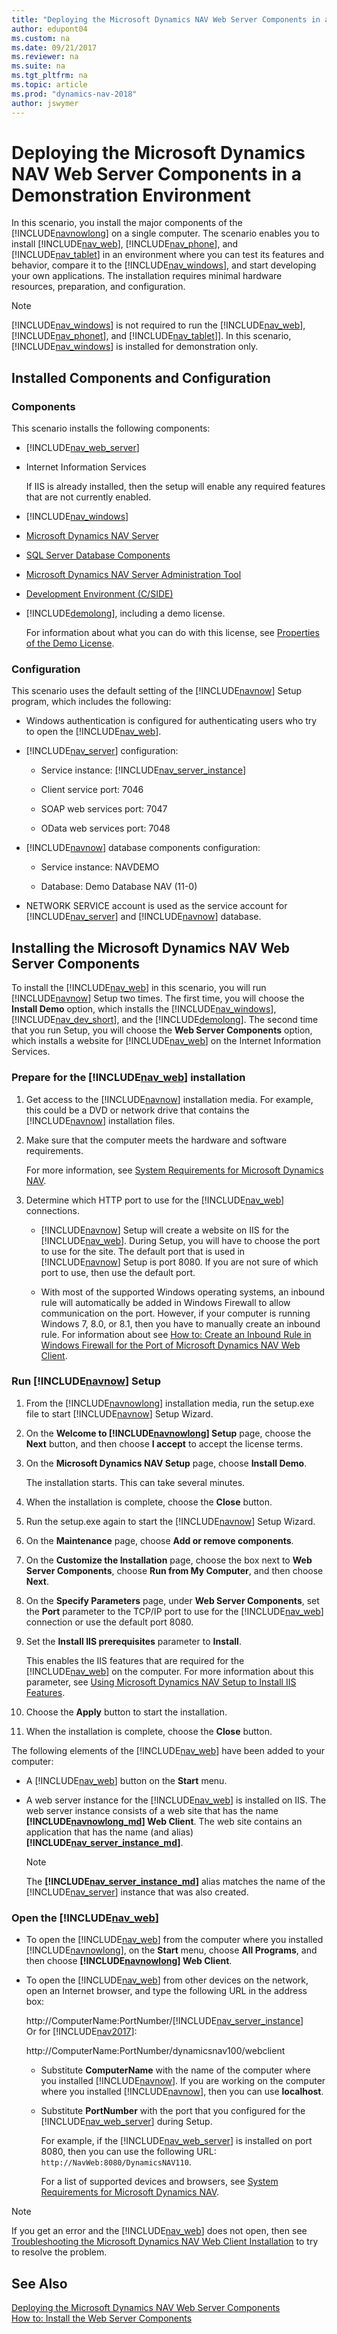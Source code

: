 ```yaml
---
title: "Deploying the Microsoft Dynamics NAV Web Server Components in a Demonstration Environment"
author: edupont04
ms.custom: na
ms.date: 09/21/2017
ms.reviewer: na
ms.suite: na
ms.tgt_pltfrm: na
ms.topic: article
ms.prod: "dynamics-nav-2018"
author: jswymer
---
```

# Deploying the Microsoft Dynamics NAV Web Server Components in a Demonstration Environment
In this scenario, you install the major components of the [!INCLUDE[navnowlong](../developer/includes/navnowlong_md.md)] on a single computer. The scenario enables you to install [!INCLUDE[nav_web](../developer/includes/nav_web_md.md)], [!INCLUDE[nav_phone](../developer/includes/nav_phone_md.md)], and [!INCLUDE[nav_tablet](../developer/includes/nav_tablet_md.md)] in an environment where you can test its features and behavior, compare it to the [!INCLUDE[nav_windows](../developer/includes/nav_windows_md.md)], and start developing your own applications. The installation requires minimal hardware resources, preparation, and configuration.  

> [!NOTE]  
>  [!INCLUDE[nav_windows](../developer/includes/nav_windows_md.md)] is not required to run the [!INCLUDE[nav_web](../developer/includes/nav_web_md.md)], [!INCLUDE[nav_phonet](../developer/includes/nav_phone_md.md)], and [!INCLUDE[nav_tablet](../developer/includes/nav_tablet_md.md)]]. In this scenario, [!INCLUDE[nav_windows](../developer/includes/nav_windows_md.md)] is installed for demonstration only.  

## Installed Components and Configuration  

### Components  
 This scenario installs the following components:  

-   [!INCLUDE[nav_web_server](../developer/includes/nav_web_server_md.md)]  

-   Internet Information Services

    If IIS is already installed, then the setup will enable any required features that are not currently enabled.

-   [!INCLUDE[nav_windows](../developer/includes/nav_windows_md.md)]  

-   [Microsoft Dynamics NAV Server](Microsoft-Dynamics-NAV-Server.md)  

-   [SQL Server Database Components](SQL-Server-Database-Components.md)  

-   [Microsoft Dynamics NAV Server Administration Tool](Microsoft-Dynamics-NAV-Server-Administration-Tool.md)  

-   [Development Environment (C/SIDE)](Development-Environment--C-SIDE-.md)  

-   [!INCLUDE[demolong](../developer/includes/demolong_md.md)], including a demo license.  

     For information about what you can do with this license, see [Properties of the Demo License](Properties-of-the-Demo-License.md).  

### Configuration  
 This scenario uses the default setting of the [!INCLUDE[navnow](../developer/includes/navnow_md.md)] Setup program, which includes the following:  

-   Windows authentication is configured for authenticating users who try to open the [!INCLUDE[nav_web](../developer/includes/nav_web_md.md)].  

-   [!INCLUDE[nav_server](../developer/includes/nav_server_md.md)] configuration:  

    -   Service instance: [!INCLUDE[nav_server_instance](../developer/includes/nav_server_instance_md.md)]  

    -   Client service port: 7046  

    -   SOAP web services port: 7047  

    -   OData web services port: 7048  

-   [!INCLUDE[navnow](../developer/includes/navnow_md.md)] database components configuration:  

    -   Service instance: NAVDEMO  

    -   Database: Demo Database NAV \(11-0\)  

-   NETWORK SERVICE account is used as the service account for [!INCLUDE[nav_server](../developer/includes/nav_server_md.md)] and [!INCLUDE[navnow](../developer/includes/navnow_md.md)] database.  

## Installing the Microsoft Dynamics NAV Web Server Components  
 To install the [!INCLUDE[nav_web](../developer/includes/nav_web_md.md)] in this scenario, you will run [!INCLUDE[navnow](../developer/includes/navnow_md.md)] Setup two times. The first time, you will choose the **Install Demo** option, which installs the [!INCLUDE[nav_windows](../developer/includes/nav_windows_md.md)], [!INCLUDE[nav_dev_short](../developer/includes/nav_dev_short_md.md)], and the [!INCLUDE[demolong](../developer/includes/demolong_md.md)]. The second time that you run Setup, you will choose the **Web Server Components** option, which installs a website for [!INCLUDE[nav_web](../developer/includes/nav_web_md.md)] on the Internet Information Services.  

### Prepare for the [!INCLUDE[nav_web](../developer/includes/nav_web_md.md)] installation  

1.  Get access to the [!INCLUDE[navnow](../developer/includes/navnow_md.md)] installation media. For example, this could be a DVD or network drive that contains the [!INCLUDE[navnow](../developer/includes/navnow_md.md)] installation files.  

2.  Make sure that the computer meets the hardware and software requirements.  

     For more information, see [System Requirements for Microsoft Dynamics NAV](System-Requirements-for-Microsoft-Dynamics-NAV.md).  


4.  Determine which HTTP port to use for the [!INCLUDE[nav_web](../developer/includes/nav_web_md.md)] connections. 

    -   [!INCLUDE[navnow](../developer/includes/navnow_md.md)] Setup will create a website on IIS for the [!INCLUDE[nav_web](../developer/includes/nav_web_md.md)]. During Setup, you will have to choose the port to use for the site. The default port that is used in [!INCLUDE[navnow](../developer/includes/navnow_md.md)] Setup is port 8080. If you are not sure of which port to use, then use the default port. 

    -    With most of the supported Windows operating systems, an inbound rule will automatically be added in Windows Firewall to allow communication on the port. However, if your computer is running Windows 7, 8.0, or 8.1, then you have to manually create an inbound rule. For information about see [How to: Create an Inbound Rule in Windows Firewall for the Port of Microsoft Dynamics NAV Web Client](How-to--Create-an-Inbound-Rule-in-Windows-Firewall-for-the-Port-of-Microsoft-Dynamics-NAV-Web-Client.md).  


### Run [!INCLUDE[navnow](../developer/includes/navnow_md.md)] Setup  

1.  From the [!INCLUDE[navnowlong](../developer/includes/navnowlong_md.md)] installation media, run the setup.exe file to start [!INCLUDE[navnow](../developer/includes/navnow_md.md)] Setup Wizard.  

2.  On the **Welcome to [!INCLUDE[navnowlong](../developer/includes/navnowlong_md.md)] Setup** page, choose the **Next** button, and then choose **I accept** to accept the license terms.  

3.  On the **Microsoft Dynamics NAV Setup** page, choose **Install Demo**.  

     The installation starts. This can take several minutes.  

4.  When the installation is complete, choose the **Close** button.  

5.  Run the setup.exe again to start the [!INCLUDE[navnow](../developer/includes/navnow_md.md)] Setup Wizard.  

6.  On the **Maintenance** page, choose **Add or remove components**.  

7.  On the **Customize the Installation** page, choose the box next to **Web Server Components**, choose **Run from My Computer**, and then choose **Next**.  

8.  On the **Specify Parameters** page, under **Web Server Components**, set the **Port** parameter to the TCP/IP port to use for the [!INCLUDE[nav_web](../developer/includes/nav_web_md.md)] connection or use the default port 8080.  

9. Set the **Install IIS prerequisites** parameter to **Install**.  

     This enables the IIS features that are required for the [!INCLUDE[nav_web](../developer/includes/nav_web_md.md)] on the computer. For more information about this parameter, see [Using Microsoft Dynamics NAV Setup to Install IIS Features](Using-Microsoft-Dynamics-NAV-Setup-to-Install-IIS-Features.md).  
10. Choose the **Apply** button to start the installation.  
  

11. When the installation is complete, choose the **Close** button.  

 The following elements of the [!INCLUDE[nav_web](../developer/includes/nav_web_md.md)] have been added to your computer:  

-   A [!INCLUDE[nav_web](../developer/includes/nav_web_md.md)] button on the **Start** menu.  

-   A web server instance for the [!INCLUDE[nav_web](../developer/includes/nav_web_md.md)] is installed on IIS. The web server instance consists of a web site that has the name **[!INCLUDE[navnowlong_md](../developer/includes/navnowlong_md.md)] Web Client**. The web site contains an application that has the name (and alias) **[!INCLUDE[nav_server_instance_md](../developer/includes/nav_server_instance_md.md)]**.  

    > [!NOTE]  
    >  The **[!INCLUDE[nav_server_instance_md](../developer/includes/nav_server_instance_md.md)]** alias matches the name of the [!INCLUDE[nav_server](../developer/includes/nav_server_md.md)] instance that was also created.  

### Open the [!INCLUDE[nav_web](../developer/includes/nav_web_md.md)]  

-   To open the [!INCLUDE[nav_web](../developer/includes/nav_web_md.md)] from the computer where you installed [!INCLUDE[navnowlong](../developer/includes/navnowlong_md.md)], on the **Start** menu, choose **All Programs**, and then choose **[!INCLUDE[navnowlong](../developer/includes/navnowlong_md.md)] Web Client**.  

-   To open the [!INCLUDE[nav_web](../developer/includes/nav_web_md.md)] from other devices on the network, open an Internet browser, and type the following URL in the address box:  

    http://ComputerName:PortNumber/[!INCLUDE[nav_server_instance](../developer/includes/nav_server_instance_md.md)]  
    Or for [!INCLUDE[nav2017](../developer/includes/nav2017.md)]:
    
    http://ComputerName:PortNumber/dynamicsnav100/webclient

    -   Substitute **ComputerName** with the name of the computer where you installed [!INCLUDE[navnow](../developer/includes/navnow_md.md)]. If you are working on the computer where you installed [!INCLUDE[navnow](../developer/includes/navnow_md.md)], then you can use **localhost**.  

    -   Substitute **PortNumber** with the port that you configured for the [!INCLUDE[nav_web_server](../developer/includes/nav_web_server_md.md)] during Setup.  

        For example, if the [!INCLUDE[nav_web_server](../developer/includes/nav_web_server_md.md)] is installed on port 8080, then you can use the following URL: `http://NavWeb:8080/DynamicsNAV110`. 

        For a list of supported devices and browsers, see [System Requirements for Microsoft Dynamics NAV](System-Requirements-for-Microsoft-Dynamics-NAV.md).  

> [!NOTE]  
>  If you get an error and the [!INCLUDE[nav_web](../developer/includes/nav_web_md.md)] does not open, then see [Troubleshooting the Microsoft Dynamics NAV Web Client Installation](Troubleshooting-the-Microsoft-Dynamics-NAV-Web-Client-Installation.md) to try to resolve the problem.  

## See Also  
 [Deploying the Microsoft Dynamics NAV Web Server Components](Deploying-the-Microsoft-Dynamics-NAV-Web-Server-Components.md)   
 [How to: Install the Web Server Components](How-to--Install-the-Web-Server-Components.md)
